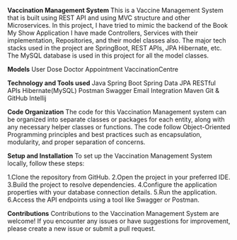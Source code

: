 **Vaccination Management System**
This is a Vaccine Management System that is built using REST API and using MVC structure and other Microservices.
In this project, I have tried to mimic the backend of the Book My Show Application
I have made Controllers, Services with their implementation, Repositories, and their model classes also.
The major tech stacks used in the project are SpringBoot, REST APIs, JPA Hibernate, etc.
The MySQL database is used in this project for all the model classes.

**Models**
User
Dose
Doctor
Appointment
VaccinationCentre


**Technology and Tools used**
Java
Spring Boot
Spring Data JPA
RESTful APIs
Hibernate(MySQL)
Postman
Swagger
Email Integration
Maven
Git & GitHub
Intellij

**Code Organization**
The code for this Vaccination Management system can be organized into separate classes or packages for each entity, along with
any necessary helper classes or functions. The code follow Object-Oriented Programming principles and best practices such as 
encapsulation, modularity, and proper separation of concerns.

**Setup and Installation**
To set up the Vaccination Management System locally, follow these steps:

1.Clone the repository from GitHub.
2.Open the project in your preferred IDE.
3.Build the project to resolve dependencies.
4.Configure the application properties with your database connection details.
5.Run the application.
6.Access the API endpoints using a tool like Swagger or Postman.


**Contributions**
Contributions to the Vaccination Management System are welcome! If you encounter any issues or have suggestions for improvement, 
please create a new issue or submit a pull request.
